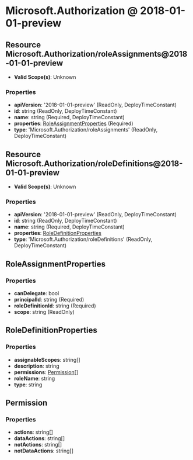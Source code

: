 # Microsoft.Authorization @ 2018-01-01-preview

## Resource Microsoft.Authorization/roleAssignments@2018-01-01-preview
* **Valid Scope(s)**: Unknown
### Properties
* **apiVersion**: '2018-01-01-preview' (ReadOnly, DeployTimeConstant)
* **id**: string (ReadOnly, DeployTimeConstant)
* **name**: string (Required, DeployTimeConstant)
* **properties**: [RoleAssignmentProperties](#roleassignmentproperties) (Required)
* **type**: 'Microsoft.Authorization/roleAssignments' (ReadOnly, DeployTimeConstant)

## Resource Microsoft.Authorization/roleDefinitions@2018-01-01-preview
* **Valid Scope(s)**: Unknown
### Properties
* **apiVersion**: '2018-01-01-preview' (ReadOnly, DeployTimeConstant)
* **id**: string (ReadOnly, DeployTimeConstant)
* **name**: string (Required, DeployTimeConstant)
* **properties**: [RoleDefinitionProperties](#roledefinitionproperties)
* **type**: 'Microsoft.Authorization/roleDefinitions' (ReadOnly, DeployTimeConstant)

## RoleAssignmentProperties
### Properties
* **canDelegate**: bool
* **principalId**: string (Required)
* **roleDefinitionId**: string (Required)
* **scope**: string (ReadOnly)

## RoleDefinitionProperties
### Properties
* **assignableScopes**: string[]
* **description**: string
* **permissions**: [Permission](#permission)[]
* **roleName**: string
* **type**: string

## Permission
### Properties
* **actions**: string[]
* **dataActions**: string[]
* **notActions**: string[]
* **notDataActions**: string[]

